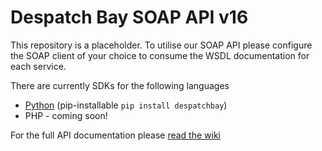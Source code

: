 # Despatch Bay SOAP API v16

This repository is a placeholder. To utilise our SOAP API please configure the SOAP client of your choice to consume the WSDL documentation for each service.

There are currently SDKs for the following languages

* [Python](https://github.com/despatchbay/despatchbay-python-sdk) (pip-installable `pip install despatchbay`)
* PHP - coming soon!

For the full API documentation please [read the wiki](https://github.com/despatchbay/despatchbay-api-v16/wiki)
